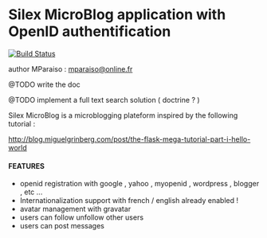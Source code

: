 Silex MicroBlog application with OpenID authentification
===================================================

[![Build Status](https://travis-ci.org/Mparaiso/silex-blog-megatutorial.png?branch=master)](https://travis-ci.org/Mparaiso/silex-blog-megatutorial)

author MParaiso : mparaiso@online.fr

@TODO write the doc

@TODO implement a full text search solution ( doctrine ? ) 

Silex MicroBlog is a microblogging plateform inspired by the following tutorial : 

http://blog.miguelgrinberg.com/post/the-flask-mega-tutorial-part-i-hello-world

#### FEATURES

+ openid registration with google , yahoo , myopenid , wordpress , blogger , etc ...
+ Internationalization  support with french / english already enabled !
+ avatar management with gravatar
+ users can follow unfollow other users
+ users can post messages